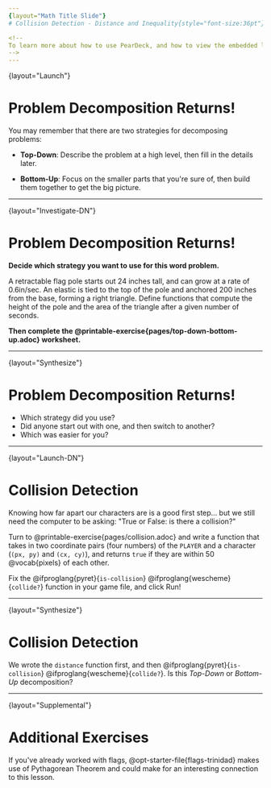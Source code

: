 ```yaml
---
{layout="Math Title Slide"}
# Collision Detection - Distance and Inequality{style="font-size:36pt"}

<!--
To learn more about how to use PearDeck, and how to view the embedded links on these slides without going into present mode visit https://help.peardeck.com/en
-->
---
```

{layout="Launch"}
# Problem Decomposition Returns! 

You may remember that there are two strategies for decomposing problems:

- __Top-Down__: Describe the problem at a high level, then fill in the details later.

- __Bottom-Up__: Focus on the smaller parts that you're sure of, then build them together to get the big picture.

---
{layout="Investigate-DN"}
# Problem Decomposition Returns! 

**Decide which strategy you want to use for this word problem.**

A retractable flag pole starts out 24 inches tall, and can grow at a rate of 0.6in/sec. An elastic is tied to the top of the pole and anchored 200 inches from the base, forming a right triangle. Define functions that compute the height of the pole and the area of the triangle after a given number of seconds.

**Then complete the @printable-exercise{pages/top-down-bottom-up.adoc} worksheet.**

---
{layout="Synthesize"}
# Problem Decomposition Returns! 

- Which strategy did you use?
- Did anyone start out with one, and then switch to another?
- Which was easier for you?

---
{layout="Launch-DN"}
# Collision Detection 

Knowing how far apart our characters are is a good first step... but we still need the computer to be asking: "True or False: is there a collision?"

Turn to @printable-exercise{pages/collision.adoc} and write a function that takes in two coordinate pairs (four numbers) of the `PLAYER` and a character (`(px, py)` and `(cx, cy)`), and returns `true` if they are within 50 @vocab{pixels} of each other.

Fix the @ifproglang{pyret}{`is-collision`} @ifproglang{wescheme}{`collide?`} function in your game file, and click Run!

---
{layout="Synthesize"}
# Collision Detection 

We wrote the `distance` function first, and then @ifproglang{pyret}{`is-collision`} @ifproglang{wescheme}{`collide?`}. Is this *Top-Down* or *Bottom-Up* decomposition?

<!--
- Explicitly point out that this function is easy to write because we can _re-use_ the distance function.
- Connect this back to `profit`, `revenue`, `cost` and `onscreen` from @link{../problem-decomposition, previous lessons}. Problem Decomposition is powerful!
-->

---
{layout="Supplemental"}
# Additional Exercises

If you've already worked with flags, @opt-starter-file{flags-trinidad}
makes use of Pythagorean Theorem and could make for an interesting connection to this lesson.
